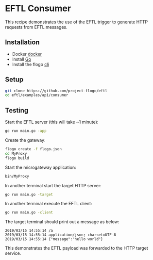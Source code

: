 # EFTL Consumer
This recipe demonstrates the use of the EFTL trigger to generate HTTP requests from EFTL messages.

## Installation
* Docker [docker](https://www.docker.com)
* Install [Go](https://golang.org/)
* Install the flogo [cli](https://github.com/project-flogo/cli)

## Setup
```bash
git clone https://github.com/project-flogo/eftl
cd eftl/examples/api/consumer
```

## Testing
Start the EFTL server (this will take ~1 minute):
```bash
go run main.go -app
```

Create the gateway:
```bash
flogo create -f flogo.json
cd MyProxy
flogo build
```

Start the  microgateway application:
```bash
bin/MyProxy
```

In another terminal start the target HTTP server:
```bash
go run main.go -target
```

In another terminal execute the EFTL client:
```bash
go run main.go -client
```

The target terminal should print out a message as below:
```
2019/03/15 14:55:14 /a
2019/03/15 14:55:14 application/json; charset=UTF-8
2019/03/15 14:55:14 {"message":"hello world"}
```

This demonstrates the EFTL payload was forwarded to the HTTP target service.
